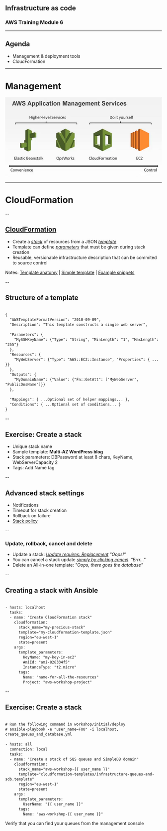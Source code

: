 
## Infrastructure as code
### AWS Training Module 6

---

## Agenda

- Management & deployment tools
- CloudFormation

---

# Management

![Application management services](/images/aws_application_management.png)

---

# CloudFormation

--

## [CloudFormation](http://aws.amazon.com/cloudformation/)

- Create a [*stack*](http://docs.aws.amazon.com/AWSCloudFormation/latest/UserGuide/cfn-whatis-concepts.html) of resources from a JSON [*template*](http://docs.aws.amazon.com/AWSCloudFormation/latest/UserGuide/cfn-whatis-concepts.html)
- Template can define [*parameters*](http://docs.aws.amazon.com/AWSCloudFormation/latest/UserGuide/parameters-section-structure.html) that must be given during stack creation
- Reusable, versionable infrastructure description that can be commited to source control

Notes: [Template anatomy](http://docs.aws.amazon.com/AWSCloudFormation/latest/UserGuide/template-anatomy.html) | [Simple template](http://docs.aws.amazon.com/AWSCloudFormation/latest/UserGuide/example-templates-ec2-with-security-groups.html) | [Example snippets](http://docs.aws.amazon.com/AWSCloudFormation/latest/UserGuide/CHAP_TemplateQuickRef.html)

--

## Structure of a template

<pre><code data-trim="" class="json">
{
  "AWSTemplateFormatVersion": "2010-09-09",
  "Description": "This template constructs a single web server",

  "Parameters": {
    "MySSHKeyName": {"Type": "String", "MinLength": "1", "MaxLength": "255"}
  }, 
  "Resources": {
    "MyWebServer": {"Type": "AWS::EC2::Instance", "Properties": { ... }}
  },
  "Outputs": {
    "MyDomainName": {"Value": {"Fn::GetAtt": ["MyWebServer", "PublicDnsName"]}}
  },

  "Mappings": { ...Optional set of helper mappings... },
  "Conditions": { ...Optional set of conditions... }
}
</code></pre>

--

## Exercise: Create a stack

- Unique stack name
- Sample template: **Multi-AZ WordPress blog**
- Stack parameters: DBPassword at least 8 chars, KeyName, WebServerCapacity 2
- Tags: Add Name tag

--

## Advanced stack settings

- Notifications
- Timeout for stack creation
- Rollback on failure
- [Stack policy](https://docs.aws.amazon.com/AWSCloudFormation/latest/UserGuide/protect-stack-resources.html)

--

### Update, rollback, cancel and delete

- Update a stack: [*Update requires: Replacement*](http://docs.aws.amazon.com/AWSCloudFormation/latest/UserGuide/aws-properties-ec2-instance.html#cfn-ec2-instance-blockdevicemappings) *"Oops!"*
- You can cancel a stack update [*simply by clicking cancel*](https://docs.aws.amazon.com/AWSCloudFormation/latest/UserGuide/using-cfn-cancel-stack-update.html). *"Errr..."*
- Delete an All-in-one template: *"Oops, there goes the database"*

--

## Creating a stack with Ansible

<pre><code data-trim="" class="ruby">
- hosts: localhost
  tasks:
  - name: "Create CloudFormation stack"
    cloudformation:
      stack_name="my-precious-stack"
      template="my-cloudformation-template.json"
      region="eu-west-1"
      state=present
    args:
      template_parameters:
        KeyName: "my-key-in-ec2"
        AmiId: "ami-828334f5"
        InstanceType: "t2.micro"
      tags:
        Name: "name-for-all-the-resources"
        Project: "aws-workshop-project"
</code></pre>

--

## Exercise: Create a stack

<pre><code data-trim="" class="ruby">
# Run the following command in workshop/initial/deploy
# ansible-playbook -e "user_name=FOO" -i localhost, create_queues_and_database.yml

- hosts: all
  connection: local
  tasks:
  - name: "Create a stack of SQS queues and SimpleDB domain"
    cloudformation:
      stack_name="aws-workshop-{{ user_name }}"
      template="cloudformation-templates/infrastructure-queues-and-sdb.template"
      region="eu-west-1"
      state=present
    args:
      template_parameters:
        UserName: "{{ user_name }}"
      tags:
        Name: "aws-workshop-{{ user_name }}"
</code></pre>

Verify that you can find your queues from the management console

